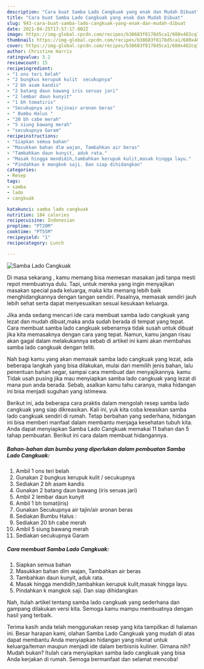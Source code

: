 ```yaml
---
description: "Cara buat Samba Lado Cangkuak yang enak dan Mudah Dibuat"
title: "Cara buat Samba Lado Cangkuak yang enak dan Mudah Dibuat"
slug: 943-cara-buat-samba-lado-cangkuak-yang-enak-dan-mudah-dibuat
date: 2021-04-25T17:57:17.002Z
image: https://img-global.cpcdn.com/recipes/b38683f8178d5ca1/680x482cq70/samba-lado-cangkuak-foto-resep-utama.jpg
thumbnail: https://img-global.cpcdn.com/recipes/b38683f8178d5ca1/680x482cq70/samba-lado-cangkuak-foto-resep-utama.jpg
cover: https://img-global.cpcdn.com/recipes/b38683f8178d5ca1/680x482cq70/samba-lado-cangkuak-foto-resep-utama.jpg
author: Christine Harris
ratingvalue: 3.2
reviewcount: 15
recipeingredient:
- "1 ons teri belah"
- "2 bungkus kerupuk kulit  secukupnya"
- "2 bh asam kandis"
- "2 batang daun bawang iris seruas jari"
- "2 lembar daun kunyit"
- "1 bh tomatiris"
- "Secukupnya air tajinair aronan beras"
- " Bumbu Halus "
- "20 bh cabe merah"
- "5 siung bawang merah"
- "secukupnya Garam"
recipeinstructions:
- "Siapkan semua bahan"
- "Masukkan bahan dlm wajan, Tambahkan air beras"
- "Tambahkan daun kunyit, aduk rata."
- "Masak hingga mendidih,tambahkan kerupuk kulit,masak hingga layu."
- "Pindahkan k mangkok saji. Dan siap dihidangkan"
categories:
- Resep
tags:
- samba
- lado
- cangkuak

katakunci: samba lado cangkuak 
nutrition: 184 calories
recipecuisine: Indonesian
preptime: "PT20M"
cooktime: "PT55M"
recipeyield: "1"
recipecategory: Lunch

---
```



![Samba Lado Cangkuak](https://img-global.cpcdn.com/recipes/b38683f8178d5ca1/680x482cq70/samba-lado-cangkuak-foto-resep-utama.jpg)

Di masa  sekarang , kamu memang bisa memesan masakan jadi tanpa mesti repot membuatnya dulu. Tapi, untuk mereka yang ingin menyajikan masakan special pada keluarga, maka kita memang lebih baik menghidangkannya dengan tangan sendiri. Pasalnya, memasak sendiri jauh lebih sehat serta dapat menyesuaikan sesuai kesukaan keluarga.

Jika anda sedang mencari ide cara membuat samba lado cangkuak yang lezat dan mudah dibuat,maka anda sudah berada di tempat yang tepat. Cara membuat samba lado cangkuak  sebenarnya tidak susah untuk dibuat jika kita memasaknya dengan cara yang tepat. Namun, kamu jangan risau akan gagal dalam melakukannya 
sebab di artikel ini kami akan membahas samba lado cangkuak dengan teliti.  



Nah bagi kamu yang akan memasak samba lado cangkuak yang lezat, ada beberapa langkah yang bisa dilakukan, mulai dari memilih jenis bahan, lalu penentuan bahan segar, sampai cara membuat dan menyajikannya. kamu Tidak usah pusing jika mau menyiapkan samba lado cangkuak yang lezat di mana pun anda berada. Sebab, asalkan kamu  tahu caranya, maka hidangan ini bisa menjadi suguhan yang istimewa.

Berikut ini, ada beberapa cara praktis  dalam mengolah resep samba lado cangkuak yang siap dikreasikan. Kali ini, yuk kita coba kreasikan samba lado cangkuak sendiri di rumah. Tetap berbahan yang sederhana, hidangan ini bisa memberi manfaat dalam membantu menjaga kesehatan tubuh kita. Anda dapat menyiapkan Samba Lado Cangkuak memakai 11 bahan dan 5 tahap pembuatan. Berikut ini cara dalam membuat hidangannya.

<!--inarticleads1-->

##### Bahan-bahan dan bumbu yang diperlukan dalam pembuatan Samba Lado Cangkuak:

1. Ambil 1 ons teri belah
1. Gunakan 2 bungkus kerupuk kulit / secukupnya
1. Sediakan 2 bh asam kandis
1. Gunakan 2 batang daun bawang (iris seruas jari)
1. Ambil 2 lembar daun kunyit
1. Ambil 1 bh tomat(iris)
1. Gunakan Secukupnya air tajin/air aronan beras
1. Sediakan  Bumbu Halus :
1. Sediakan 20 bh cabe merah
1. Ambil 5 siung bawang merah
1. Sediakan secukupnya Garam




<!--inarticleads2-->

##### Cara membuat Samba Lado Cangkuak:

1. Siapkan semua bahan
1. Masukkan bahan dlm wajan, Tambahkan air beras
1. Tambahkan daun kunyit, aduk rata.
1. Masak hingga mendidih,tambahkan kerupuk kulit,masak hingga layu.
1. Pindahkan k mangkok saji. Dan siap dihidangkan




Nah, itulah artikel tentang  samba lado cangkuak  yang sederhana dan gampang dilakukan versi kita. Semoga kamu mampu membuatnya dengan hasil yang terbaik. 

Terima kasih anda telah menggunakan resep yang kita tampilkan di halaman ini. Besar harapan kami, olahan  Samba Lado Cangkuak yang mudah di atas dapat membantu Anda menyiapkan hidangan yang nikmat untuk keluarga/teman maupun menjadi ide dalam berbisnis kuliner. Gimana nih? Mudah bukan? Itulah cara menyiapkan samba lado cangkuak yang bisa Anda kerjakan di rumah. Semoga bermanfaat dan selamat mencoba!

